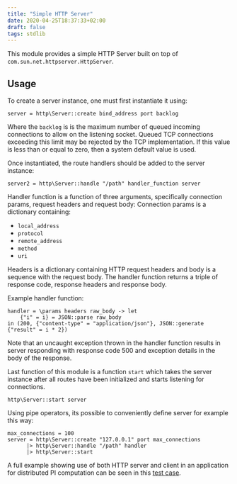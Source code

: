 ```yaml
---
title: "Simple HTTP Server"
date: 2020-04-25T18:37:33+02:00
draft: false
tags: stdlib
---
```


This module provides a simple HTTP Server built on top of `com.sun.net.httpserver.HttpServer`.

## Usage
To create a server instance, one must first instantiate it using:

    server = http\Server::create bind_address port backlog

Where the `backlog` is is the maximum number of queued incoming connections to allow on the listening socket. Queued TCP connections exceeding this limit may be rejected by the TCP implementation. If this value is less than or equal to zero, then a system default value is used.

Once instantiated, the route handlers should be added to the server instance:

    server2 = http\Server::handle "/path" handler_function server

Handler function is a function of three arguments, specifically connection params, request headers and request body:
Connection params is a dictionary containing:
* `local_address`
* `protocol`
* `remote_address`
* `method`
* `uri`

Headers is a dictionary containing HTTP request headers and body is a sequence with the request body.
The handler function returns a triple of response code, response headers and response body.

Example handler function:

    handler = \params headers raw_body -> let
        {"i" = i} = JSON::parse raw_body
    in (200, {"content-type" = "application/json"}, JSON::generate {"result" = i * 2})

Note that an uncaught exception thrown in the handler function results in server responding with response code 500 and exception details in the body of the response.

Last function of this module is a function `start` which takes the server instance after all routes have been initialized and starts listening for connections.

    http\Server::start server

Using pipe operators, its possible to conveniently define server for example this way:

    max_connections = 100
    server = http\Server::create "127.0.0.1" port max_connections
          |> http\Server::handle "/path" handler
          |> http\Server::start

A full example showing use of both HTTP server and client in an application for distributed PI computation can be seen in this [test case](https://github.com/yatta-lang/yatta/blob/master/language/tests/DistributedPiCalculation.yatta).
